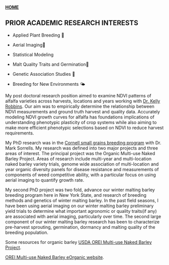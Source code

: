 **<span style="color: grey;"> [HOME](./index.md) </span>**

## PRIOR ACADEMIC RESEARCH INTERESTS  

* Applied Plant Breeding 🌾

* Aerial Imaging🚁

* Statistical Modeling

* Malt Quality Traits and Germination🍺

* Genetic Association Studies 🧬

* Breeding for New Environments 🌤️



My post doctoral research position aimed to examine NDVI patterns of alfalfa varieties across harvests, locations and years working with [Dr. Kelly Robbins](https://cals.cornell.edu/kelly-r-robbins). Our aim was to empirically determine the relationship between NDVI measurements and ground truth harvest and quality data. Accurately modeling NDVI growth curves for alfalfa has foundations implications of understanding phenotypic plasticity of crop systems while also aiming to make more efficient phenotypic selections based on NDVI to reduce harvest requirements.


My PhD research was in the [Cornell small grains breeding program](https://blogs.cornell.edu/varietytrials/small-grains-wheat-oats-barley-triticale/) with Dr. Mark Sorrells. My research was defined into two major projects and three areas of interest. The principal project was the Organic Multi-use Naked Barley Project. Areas of research include multi-year and multi-location naked barley variety trials, genome wide association of multi-location and year organic diversity panels for disease resistance and measurements of components of weed competitive ability, with a particular focus on using aerial imaging to quantify growth rate.

My second PhD project was two fold, advance our winter malting barley breeding program here in New York State, and research of breeding methods and genetics of winter malting barley. In the past field seasons, I have been using aerial imaging on our winter malting barley preliminary yield trials to determine what important agronomic or quality traits(if any) are associated with aerial imaging, particularly over time. The second large component of our winter malting barley research has been to characterize pre-harvest sprouting, germination, dormancy and malting quality of the breeding population. 

Some resources for organic barley
[USDA OREI Multi-use Naked Barley Project](https://barleyworld.org/orei-project).
 
[OREI Multi-use Naked Barley eOrganic website](https://eorganic.info/Barley).

